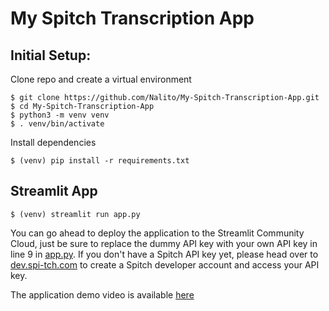 # My Spitch Transcription App

## Initial Setup:
Clone repo and create a virtual environment
```
$ git clone https://github.com/Nalito/My-Spitch-Transcription-App.git
$ cd My-Spitch-Transcription-App
$ python3 -m venv venv
$ . venv/bin/activate
```
Install dependencies
```
$ (venv) pip install -r requirements.txt
```

## Streamlit App
```
$ (venv) streamlit run app.py
```
You can go ahead to deploy the application to the Streamlit Community Cloud, just be sure to replace the dummy API key with your own API key in line 9 in [app.py](app.py).
If you don't have a Spitch API key yet, please head over to [dev.spi-tch.com](https://dev.spi-tch.com) to create a Spitch developer account and access your API key.

The application demo video is available [here](demo_video.py)
